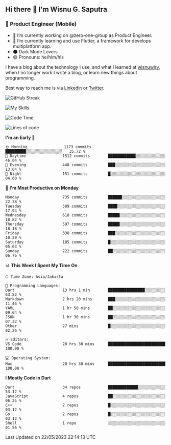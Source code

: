 ## Hi there 👋 I'm Wisnu G. Saputra

### :mobile_phone_off: Product Engineer (Mobile)

- 🔭 I’m currently working on @zero-one-group as Product Engineer.
- 🌱 I’m currently learning and use Flutter, a framework for develops multiplatform app.
- 🌑 Dark Mode Lovers
- 😄 Pronouns: he/him/his

I have a blog about the technology I use, and what I learned at [wisnuwiry](https://wisnuwiry.space/), when I no longer work I write a blog, or learn new things about programming.

Best way to reach me is via [Linkedin](https://www.linkedin.com/in/wisnu-saputra/) or [Twitter](https://twitter.com/wisnuwiry).

![GitHub Streak](https://streak-stats.demolab.com?user=wisnuwiry&theme=dark&hide_border=true)

![My Skills](https://skillicons.dev/icons?i=dart,flutter,kotlin,swift,js,css,neovim,git,linux&perline=5)

<!--START_SECTION:waka-->
![Code Time](http://img.shields.io/badge/Code%20Time-463%20hrs%2027%20mins-blue)

![Lines of code](https://img.shields.io/badge/From%20Hello%20World%20I%27ve%20Written-4.6%20million%20lines%20of%20code-blue)

**I'm an Early 🐤** 

```text
🌞 Morning                1173 commits        █████████░░░░░░░░░░░░░░░░   35.72 % 
🌆 Daytime                1512 commits        ████████████░░░░░░░░░░░░░   46.04 % 
🌃 Evening                448 commits         ███░░░░░░░░░░░░░░░░░░░░░░   13.64 % 
🌙 Night                  151 commits         █░░░░░░░░░░░░░░░░░░░░░░░░   04.60 % 
```
📅 **I'm Most Productive on Monday** 

```text
Monday                   735 commits         ██████░░░░░░░░░░░░░░░░░░░   22.38 % 
Tuesday                  589 commits         ████░░░░░░░░░░░░░░░░░░░░░   17.94 % 
Wednesday                618 commits         █████░░░░░░░░░░░░░░░░░░░░   18.82 % 
Thursday                 597 commits         █████░░░░░░░░░░░░░░░░░░░░   18.18 % 
Friday                   338 commits         ███░░░░░░░░░░░░░░░░░░░░░░   10.29 % 
Saturday                 185 commits         █░░░░░░░░░░░░░░░░░░░░░░░░   05.63 % 
Sunday                   222 commits         ██░░░░░░░░░░░░░░░░░░░░░░░   06.76 % 
```


📊 **This Week I Spent My Time On** 

```text
🕑︎ Time Zone: Asia/Jakarta

💬 Programming Languages: 
Dart                     13 hrs 1 min        ████████████████░░░░░░░░░   63.52 % 
Markdown                 2 hrs 20 mins       ███░░░░░░░░░░░░░░░░░░░░░░   11.46 % 
YAML                     1 hr 58 mins        ██░░░░░░░░░░░░░░░░░░░░░░░   09.64 % 
JSON                     1 hr 30 mins        ██░░░░░░░░░░░░░░░░░░░░░░░   07.32 % 
Other                    27 mins             █░░░░░░░░░░░░░░░░░░░░░░░░   02.26 % 

🔥 Editors: 
VS Code                  20 hrs 30 mins      █████████████████████████   100.00 % 

💻 Operating System: 
Mac                      20 hrs 30 mins      █████████████████████████   100.00 % 
```

**I Mostly Code in Dart** 

```text
Dart                     34 repos            █████████████░░░░░░░░░░░░   53.12 % 
JavaScript               4 repos             ██░░░░░░░░░░░░░░░░░░░░░░░   06.25 % 
C++                      2 repos             █░░░░░░░░░░░░░░░░░░░░░░░░   03.12 % 
Go                       2 repos             █░░░░░░░░░░░░░░░░░░░░░░░░   03.12 % 
Shell                    1 repo              ░░░░░░░░░░░░░░░░░░░░░░░░░   01.56 % 
```




 Last Updated on 22/05/2023 22:14:13 UTC
<!--END_SECTION:waka-->
